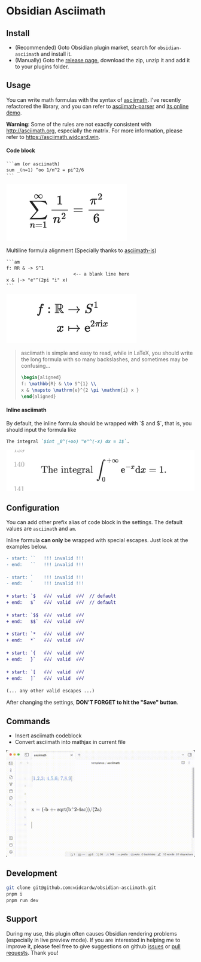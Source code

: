 # Obsidian Asciimath

## Install

- (Recommended) Goto Obsidian plugin market, search for `obsidian-asciimath` and install it.
- (Manually) Goto the [release page](https://github.com/widcardw/obsidian-asciimath/releases), download the zip, unzip it and add it to your plugins folder.

## Usage

You can write math formulas with the syntax of [asciimath](http://asciimath.org).
I've recently refactored the library, and you can refer to [asciimath-parser](https://github.com/widcardw/asciimath-parser) and [its online demo](https://asciimath.widcard.win).

**Warning**: Some of the rules are not exactly consistent with http://asciimath.org, especially the matrix. For more information, please refer to https://asciimath.widcard.win.

#### Code block

~~~text
```am (or asciimath)
sum _(n=1) ^oo 1/n^2 = pi^2/6
```
~~~

![](screenshots/codeblock.png)

Multiline formula alignment (Specially thanks to [asciimath-js](https://github.com/zmx0142857/asciimathml))

~~~text
```am
f: RR & -> S^1
                         <-- a blank line here
x & |-> "e"^(2pi "i" x)
```
~~~

![](screenshots/multiline.png)

> asciimath is simple and easy to read, while in LaTeX, you should write the long formula with so many backslashes, and sometimes may be confusing...
>
> ```tex
> \begin{aligned}
> f: \mathbb{R} & \to S^{1} \\
> x & \mapsto \mathrm{e}^{2 \pi \mathrm{i} x }
> \end{aligned}
> ```

#### Inline asciimath

By default, the inline formula should be wrapped with \`\$ and \$\`, that is, you should input the formula like

```markdown
The integral `$int _0^(+oo) "e"^(-x) dx = 1$`.
```

![](screenshots/inline.png)

## Configuration

You can add other prefix alias of code block in the settings. The default values are `asciimath` and `am`.

Inline formula **can only** be wrapped with special escapes. Just look at the examples below.

```diff
- start: ``   !!! invalid !!!
- end:   ``   !!! invalid !!!

- start: `    !!! invalid !!!
- end:   `    !!! invalid !!!

+ start: `$   √√√  valid  √√√  // default
+ end:   $`   √√√  valid  √√√  // default

+ start: `$$  √√√  valid  √√√
+ end:   $$`  √√√  valid  √√√

+ start: `*   √√√  valid  √√√
+ end:   *`   √√√  valid  √√√

+ start: `{   √√√  valid  √√√
+ end:   }`   √√√  valid  √√√

+ start: `[   √√√  valid  √√√
+ end:   ]`   √√√  valid  √√√

(... any other valid escapes ...)
```

After changing the settings, **DON'T FORGET to hit the "Save" button**.

## Commands

- Insert asciimath codeblock
- Convert asciimath into mathjax in current file

![](screenshots/out.gif)

## Development

```sh
git clone git@github.com:widcardw/obsidian-asciimath.git
pnpm i
pnpm run dev
```

## Support

During my use, this plugin often causes Obsidian rendering problems (especially in live preview mode). If you are interested in helping me to improve it, please feel free to give suggestions on github [issues](https://github.com/widcardw/obsidian-asciimath/issues) or [pull requests](https://github.com/widcardw/obsidian-asciimath/pulls). Thank you!
